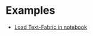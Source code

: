 # Examples

* [Load Text-Fabric in notebook](https://nbviewer.org/github/tonyjurg/Nestle1904GBI/blob/main/docs/usecases/load_text_fabric.ipynb)
